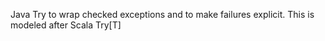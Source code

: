 
Java Try<T> to wrap checked exceptions and to make failures explicit.
This is modeled after Scala Try[T]


